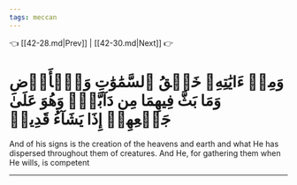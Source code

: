 ```yaml
---
tags: meccan
---
```


👈 [[42-28.md|Prev]] | [[42-30.md|Next]] 👉

# وَمِنۡ ءَايَٰتِهِۦ خَلۡقُ ٱلسَّمَٰوَٰتِ وَٱلۡأَرۡضِ وَمَا بَثَّ فِيهِمَا مِن دَآبَّةٖۚ وَهُوَ عَلَىٰ جَمۡعِهِمۡ إِذَا يَشَآءُ قَدِيرٞ

And of his signs is the creation of the heavens and earth and what He has dispersed throughout them of creatures. And He, for gathering them when He wills, is competent

---

